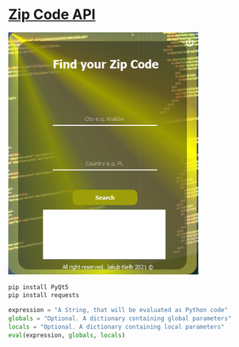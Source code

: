
# [Zip Code API](https://zipcodebase.com)


![alt text](screen.png)


```
pip install PyQt5
pip install requests
```

```python
expression = "A String, that will be evaluated as Python code"
globals = "Optional. A dictionary containing global parameters"
locals = "Optional. A dictionary containing local parameters"
eval(expression, globals, locals)
```


